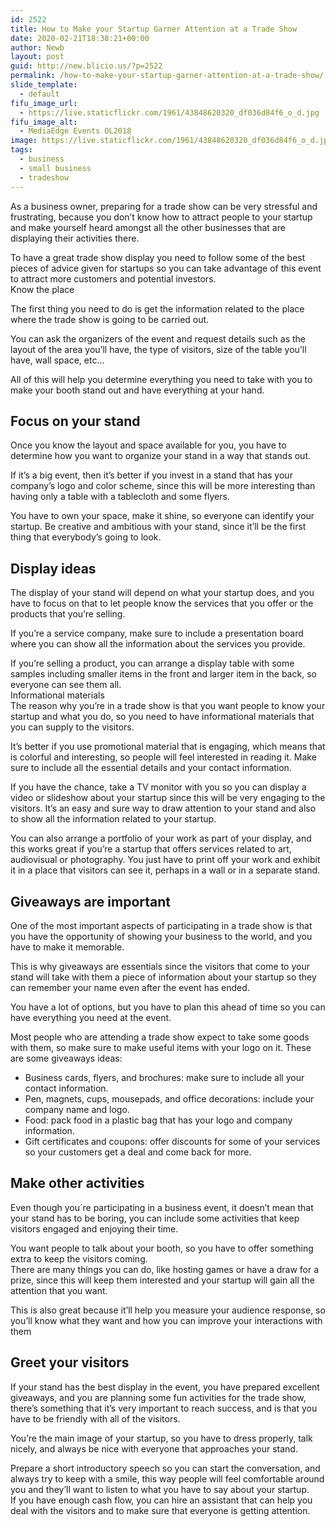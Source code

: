 ```yaml
---
id: 2522
title: How to Make your Startup Garner Attention at a Trade Show
date: 2020-02-21T18:38:21+00:00
author: Newb
layout: post
guid: http://new.blicio.us/?p=2522
permalink: /how-to-make-your-startup-garner-attention-at-a-trade-show/
slide_template:
  - default
fifu_image_url:
  - https://live.staticflickr.com/1961/43848620320_df036d84f6_o_d.jpg
fifu_image_alt:
  - MediaEdge Events OL2018
image: https://live.staticflickr.com/1961/43848620320_df036d84f6_o_d.jpg
tags:
  - business
  - small business
  - tradeshow
---
```

As a business owner, preparing for a trade show can be very stressful and frustrating, because you don’t know how to attract people to your startup and make yourself heard amongst all the other businesses that are displaying their activities there.

To have a great trade show display you need to follow some of the best pieces of advice given for startups so you can take advantage of this event to attract more customers and potential investors.  
Know the place

The first thing you need to do is get the information related to the place where the trade show is going to be carried out. 

You can ask the organizers of the event and request details such as the layout of the area you’ll have, the type of visitors, size of the table you’ll have, wall space, etc...

All of this will help you determine everything you need to take with you to make your booth stand out and have everything at your hand.

## Focus on your stand

Once you know the layout and space available for you, you have to determine how you want to organize your stand in a way that stands out.

If it’s a big event, then it’s better if you invest in a stand that has your company’s logo and color scheme, since this will be more interesting than having only a table with a tablecloth and some flyers.

You have to own your space, make it shine, so everyone can identify your startup. Be creative and ambitious with your stand, since it’ll be the first thing that everybody’s going to look.

## Display ideas

The display of your stand will depend on what your startup does, and you have to focus on that to let people know the services that you offer or the products that you’re selling.

If you’re a service company, make sure to include a presentation board where you can show all the information about the services you provide.

If you’re selling a product, you can arrange a display table with some samples including smaller items in the front and larger item in the back, so everyone can see them all.  
Informational materials  
The reason why you’re in a trade show is that you want people to know your startup and what you do, so you need to have informational materials that you can supply to the visitors.

It’s better if you use promotional material that is engaging, which means that is colorful and interesting, so people will feel interested in reading it. Make sure to include all the essential details and your contact information.

If you have the chance, take a TV monitor with you so you can display a video or slideshow about your startup since this will be very engaging to the visitors. It’s an easy and sure way to draw attention to your stand and also to show all the information related to your startup.

You can also arrange a portfolio of your work as part of your display, and this works great if you’re a startup that offers services related to art, audiovisual or photography. You just have to print off your work and exhibit it in a place that visitors can see it, perhaps in a wall or in a separate stand.

## Giveaways are important

One of the most important aspects of participating in a trade show is that you have the opportunity of showing your business to the world, and you have to make it memorable.

This is why giveaways are essentials since the visitors that come to your stand will take with them a piece of information about your startup so they can remember your name even after the event has ended.

You have a lot of options, but you have to plan this ahead of time so you can have everything you need at the event. 

Most people who are attending a trade show expect to take some goods with them, so make sure to make useful items with your logo on it. These are some giveaways ideas:

  * Business cards, flyers, and brochures: make sure to include all your contact information.
  * Pen, magnets, cups, mousepads, and office decorations: include your company name and logo.
  * Food: pack food in a plastic bag that has your logo and company information.
  * Gift certificates and coupons: offer discounts for some of your services so your customers get a deal and come back for more.

## Make other activities

Even though you´re participating in a business event, it doesn’t mean that your stand has to be boring, you can include some activities that keep visitors engaged and enjoying their time.

You want people to talk about your booth, so you have to offer something extra to keep the visitors coming.  
There are many things you can do, like hosting games or have a draw for a prize, since this will keep them interested and your startup will gain all the attention that you want.

This is also great because it’ll help you measure your audience response, so you’ll know what they want and how you can improve your interactions with them

## Greet your visitors

If your stand has the best display in the event, you have prepared excellent giveaways, and you are planning some fun activities for the trade show, there’s something that it’s very important to reach success, and is that you have to be friendly with all of the visitors.

You’re the main image of your startup, so you have to dress properly, talk nicely, and always be nice with everyone that approaches your stand.

Prepare a short introductory speech so you can start the conversation, and always try to keep with a smile, this way people will feel comfortable around you and they’ll want to listen to what you have to say about your startup.  
If you have enough cash flow, you can hire an assistant that can help you deal with the visitors and to make sure that everyone is getting attention.